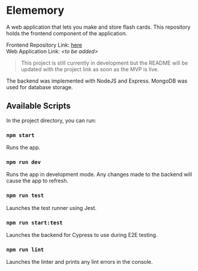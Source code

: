 # Elememory

A web application that lets you make and store flash cards. This repository holds the frontend component of the application.

Frontend Repository Link: [here](https://github.com/hazelhedmine/elememory-frontend)  
Web Application Link: _\<to be added>_

> This project is still currently in development but the README will be updated with the project link as soon as the MVP is live.

The backend was implemented with NodeJS and Express. MongoDB was used for database storage.

## Available Scripts

In the project directory, you can run:

### `npm start`

Runs the app.<br />

### `npm run dev`

Runs the app in development mode. Any changes made to the backend will cause the app to refresh.<br />

### `npm run test`

Launches the test runner using Jest.<br />

### `npm run start:test`

Launches the backend for Cypress to use during E2E testing.<br />

### `npm run lint`

Launches the linter and prints any lint errors in the console.
